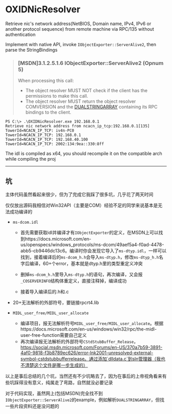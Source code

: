 # OXIDNicResolver

Retrieve nic's network address(NetBIOS, Domain name, IPv4, IPv6 or another protocol sequence) from remote machine via RPC/135 without authentication

Implement with native API, invoke `IObjectExporter::ServerAlive2`, then parse the StringBindings

> ### [MSDN]3.1.2.5.1.6 IObjectExporter::ServerAlive2 (Opnum 5)
>
> When processing this call:
>
> -   The object resolver MUST NOT check if the client has the permissions to make this call.
> -   The object resolver MUST return the object resolver COMVERSION and the [DUALSTRINGARRAY](https://docs.microsoft.com/en-us/openspecs/windows_protocols/ms-dcom/8ad7d21d-5c34-4649-9bc7-5be6fe568245) containing its RPC bindings to the client.



```
PS C:\> .\OXIDNicResolver.exe 192.168.0.1
Retrieve nic network address from ncacn_ip_tcp:192.168.0.1[135]
TowerId=NCACN_IP_TCP: iv4n-PC0
TowerId=NCACN_IP_TCP: 192.168.0.1
TowerId=NCACN_IP_TCP: 192.168.40.100
TowerId=NCACN_IP_TCP: 2002:134:9ea::330:8ff
```

The idl is compiled as x64, you should recompile it on the compatible arch while compiling the proj

***

## 坑

主体代码虽然看起来很少，但为了完成它我踩了很多坑，几乎花了两天时间

仅仅放出源码我相信对Win32API（主要是COM）经验不足的同学来说基本是无法成功编译的

+ `ms-dcom.idl`

  + 首先需要获取idl并编译才有`IObjectExporter`的定义，在MSDN上可以找到https://docs.microsoft.com/en-us/openspecs/windows_protocols/ms-dcom/49aef5a4-f0ad-4478-abb5-cb9446dc13c6。编译时你会发现它导入了`ms-dtyp.idl`，一样可以找到，接着编译后的`ms-dcom_h.h`会导入`ms-dtyp.h`，修改`ms-dtyp_h.h`名字后编译，60+个error，基本就是dtyp.h里的类型重定义冲突

  + 删掉`ms-dcom_h.h`里导入`ms-dtyp.h`的语句，再次编译，又会报`_COSERVERINFO`结构体重定义，直接注释掉，编译成功

  + 接着导入编译后的.h和.c
+ 20+无法解析的外部符号，要链接rpcrt4.lib

+ `MIDL_user_free/MIDL_user_allocate`

  + 编译项目，报无法解析符号`MIDL_user_free/MIDL_user_allocate`。根据https://docs.microsoft.com/en-us/windows/win32/rpc/the-midl-user-free-function需要自己定义
  + 再次编译报无法解析的外部符号`CStdStubBuffer_Release`，https://social.msdn.microsoft.com/Forums/en-US/370a7b59-3891-4af0-9818-f3b8789ec626/error-lnk2001-unresolved-external-symbol-cstdstubbufferrelease。通过添加`dlldata.c`到sln管理器（我也不清楚这个文件是哪一步生成的）
  

以上是事后总结的几个坑，当然还有不少坑略去了，因为在事后的上帝视角看来有些坑踩得没有意义，纯属走了弯路，自然就没必要记录

对于代码实现，虽然网上(包括MSDN)完全找不到`IObjectExporter::ServerAlive2`的example，例如解析`DUALSTRINGARRAY`，但找一些片段资料还是没问题的